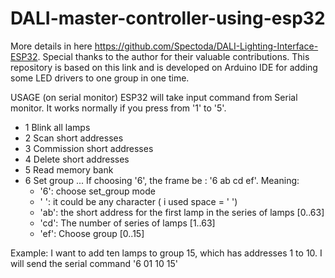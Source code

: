 # DALI-master-controller-using-esp32

More details in here https://github.com/Spectoda/DALI-Lighting-Interface-ESP32. Special thanks to the author for their valuable contributions.
This repository is based on this link and is developed on Arduino IDE for adding some LED drivers to one group in one time.

USAGE (on serial monitor)
ESP32 will take input command from Serial monitor. It works normally if you press from '1' to '5'.
  - 1 Blink all lamps
  - 2 Scan short addresses
  - 3 Commission short addresses
  - 4 Delete short addresses
  - 5 Read memory bank
  - 6 Set group ... If choosing '6', the frame be : '6 ab cd ef'. Meaning:
    + '6': choose set_group mode
    + ' ': it could be any character ( i used space = ' ')
    + 'ab': the short address for the first lamp in the series of lamps [0..63]
    + 'cd': The number of series of lamps [1..63]
    + 'ef': Choose group [0..15]

Example: I want to add ten lamps to group 15, which has addresses 1 to 10. I will send the serial command '6 01 10 15'
